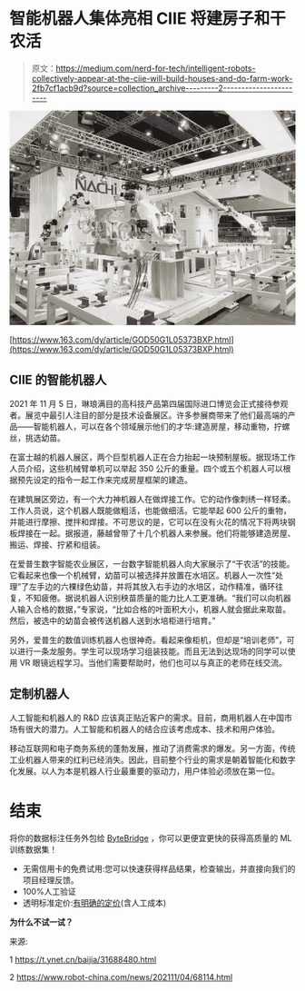 # 智能机器人集体亮相 CIIE 将建房子和干农活

> 原文：<https://medium.com/nerd-for-tech/intelligent-robots-collectively-appear-at-the-ciie-will-build-houses-and-do-farm-work-2fb7cf1acb9d?source=collection_archive---------2----------------------->

![](img/008407c70d94006cec527bc40f5d2a11.png)

[https://www.163.com/dy/article/GOD50G1L05373BXP.html](https://www.163.com/dy/article/GOD50G1L05373BXP.html)

## CIIE 的智能机器人

2021 年 11 月 5 日，琳琅满目的高科技产品第四届国际进口博览会正式接待参观者。展览中最引人注目的部分是技术设备展区。许多参展商带来了他们最高端的产品——智能机器人，可以在各个领域展示他们的才华:建造房屋，移动重物，拧螺丝，挑选幼苗。

在富士越的机器人展区，两个巨型机器人正在合力抬起一块预制屋板。据现场工作人员介绍，这些机械臂单机可以举起 350 公斤的重量。四个或五个机器人可以根据预先设定的指令一起工作来完成房屋框架的建造。

在建筑展区旁边，有一个大力神机器人在做焊接工作。它的动作像刺绣一样轻柔。工作人员说，这个机器人既能做粗活，也能做细活。它能举起 600 公斤的重物，并能进行摩擦、搅拌和焊接。不可思议的是，它可以在没有火花的情况下将两块钢板焊接在一起。据报道，藤越曾带了十几个机器人来参展。他们将能够建造房屋、搬运、焊接、拧紧和组装。

在爱普生数字智能农业展区，一台数字智能机器人向大家展示了“干农活”的技能。它看起来也像一个机械臂，幼苗可以被选择并放置在水培区。机器人一次性“处理”了左手边的六棵绿色幼苗，并将其放入右手边的水培区，动作精准，循环往复，不知疲倦。据说机器人识别秧苗质量的能力比人工更准确。“我们可以向机器人输入合格的数据，”专家说，“比如合格的叶面积大小，机器人就会据此来取苗。然后，被选中的幼苗会被传送机器人送到水培柜进行培育。”

另外，爱普生的数值训练机器人也很神奇。看起来像柜机，但却是“培训老师”，可以进行一条龙服务。学生可以现场学习组装技能。而且无法到达现场的同学可以使用 VR 眼镜远程学习。当他们需要帮助时，他们也可以与真正的老师在线交流。

## 定制机器人

人工智能和机器人的 R&D 应该真正贴近客户的需求。目前，商用机器人在中国市场有很大的潜力。人工智能和机器人的结合应该考虑成本、技术和用户体验。

移动互联网和电子商务系统的蓬勃发展，推动了消费需求的爆发。另一方面，传统工业机器人带来的红利已经消失。因此，目前整个行业的需求是朝着智能化和数字化发展。以人为本是机器人行业最重要的驱动力，用户体验必须放在第一位。

# 结束

将你的数据标注任务外包给 [ByteBridge](https://tinyurl.com/24bkemnp) ，你可以更便宜更快的获得高质量的 ML 训练数据集！

*   无需信用卡的免费试用:您可以快速获得样品结果，检查输出，并直接向我们的项目经理反馈。
*   100%人工验证
*   透明标准定价:[有明确的定价](https://www.bytebridge.io/#/?module=price)(含人工成本)

**为什么不试一试？**

来源:

1 https://t.ynet.cn/baijia/31688480.html

2 https://www.robot-china.com/news/202111/04/68114.html